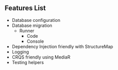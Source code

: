 Features List
----

* Database configuration
* Database migration
    * Runner
        * Code
        * Console
* Dependency Injection friendly with StructureMap
* Logging
* CRQS friendly using MediaR
* Testing helpers